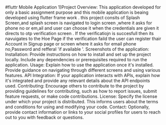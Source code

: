 #fluttr Mobile Application
1)Project Overview: This application developed for only a basic assignment purpose and this mobile application is beaing developed using flutter frame work .
                     this project consits of Splash Screen,and splash screen is navigated to login screen ,where it asks for phone no or em,ail and user can choose it when the credentials are given it directs to otp verification screen .
If the verificatiojn is succesfull then its navuigates to the Hoe Page if the verification faild the user can register thair Account in Signup page or screen where it asks for email phone no,Password and refferal 'if available '.
Screenshots of the application:   
Installation: Provide instructions on how to install and set up the project locally. Include any dependencies or prerequisites required to run the application.
Usage: Explain how to use the application once it's installed. Provide guidance on navigating through different screens and using various features.
API Integration: If your application interacts with APIs, explain how it's integrated and provide any relevant details about the API endpoints used.
Contributing: Encourage others to contribute to the project by providing guidelines for contributing, such as how to report issues, submit feature requests, or make code contributions.
License: Specify the license under which your project is distributed. This informs users about the terms and conditions for using and modifying your code.
Contact: Optionally, provide contact information or links to your social profiles for users to reach out to you with feedback or questions.

